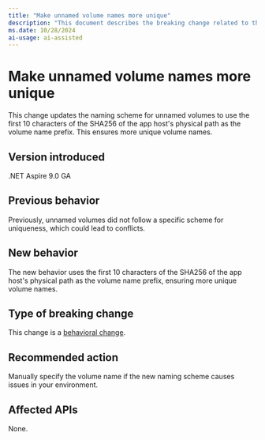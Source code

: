 ```yaml
---
title: "Make unnamed volume names more unique"
description: "This document describes the breaking change related to the naming scheme for unnamed volumes in .NET Aspire."
ms.date: 10/28/2024
ai-usage: ai-assisted
---
```


# Make unnamed volume names more unique

This change updates the naming scheme for unnamed volumes to use the first 10 characters of the SHA256 of the app host's physical path as the volume name prefix. This ensures more unique volume names.

## Version introduced

.NET Aspire 9.0 GA

## Previous behavior

Previously, unnamed volumes did not follow a specific scheme for uniqueness, which could lead to conflicts.

## New behavior

The new behavior uses the first 10 characters of the SHA256 of the app host's physical path as the volume name prefix, ensuring more unique volume names.

## Type of breaking change

This change is a [behavioral change](../categories.md#behavioral-change).

## Recommended action

Manually specify the volume name if the new naming scheme causes issues in your environment.

## Affected APIs

None.
